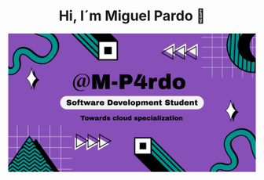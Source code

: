<div align="center">
<h1 align="center">Hi, I´m Miguel Pardo 👋</h1>
</div>
<p align="center">
  <img src="https://raw.githubusercontent.com/M-P4rdo/M-P4rdo/master/M-P4rdo.Banner.png" width="800">
</p>



<!--
**M-P4rdo/M-P4rdo** is a ✨ _special_ ✨ repository because its `README.md` (this file) appears on your GitHub profile.

Here are some ideas to get you started:

- 🔭 I’m currently working on ...
- 🌱 I’m currently learning ...
- 👯 I’m looking to collaborate on ...
- 🤔 I’m looking for help with ...
- 💬 Ask me about ...
- 📫 How to reach me: ...
- 😄 Pronouns: ...
- ⚡ Fun fact: ...
-->
